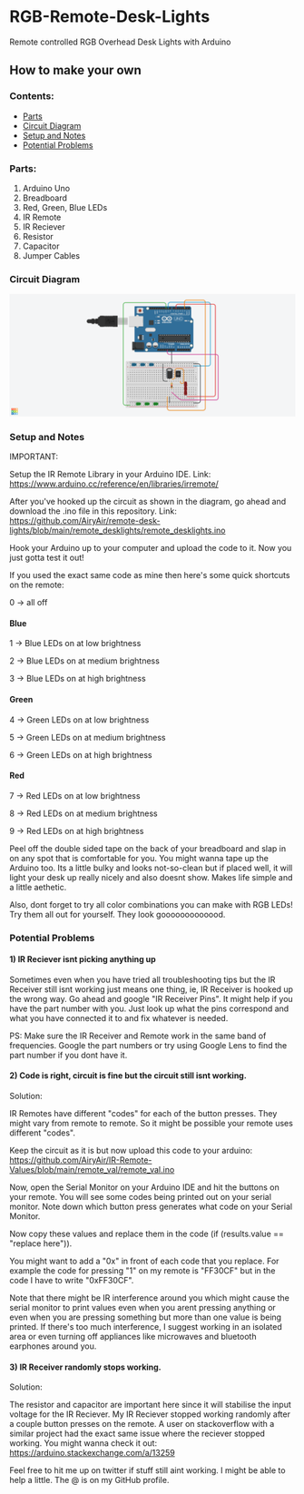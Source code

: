 # RGB-Remote-Desk-Lights

Remote controlled RGB Overhead Desk Lights with Arduino

## How to make your own

### Contents:
* [Parts](https://github.com/AiryAir/remote-desk-lights#parts)
* [Circuit Diagram](https://github.com/AiryAir/remote-desk-lights#circuit-diagram)
* [Setup and Notes](https://github.com/AiryAir/remote-desk-lights#setup-and-notes)
* [Potential Problems](https://github.com/AiryAir/remote-desk-lights#potential-problems)


### Parts:
1) Arduino Uno
2) Breadboard
3) Red, Green, Blue LEDs
4) IR Remote
5) IR Reciever
6) Resistor
7) Capacitor
8) Jumper Cables

### Circuit Diagram

![circuit diagram](https://github.com/AiryAir/remote-desk-lights/blob/main/images/circuit.png)

### Setup and Notes

IMPORTANT:

Setup the IR Remote Library in your Arduino IDE.
Link: https://www.arduino.cc/reference/en/libraries/irremote/

After you've hooked up the circuit as shown in the diagram, go ahead and download the .ino file in this repository.
Link: https://github.com/AiryAir/remote-desk-lights/blob/main/remote_desklights/remote_desklights.ino

Hook your Arduino up to your computer and upload the code to it.
Now you just gotta test it out!

If you used the exact same code as mine then here's some quick shortcuts on the remote:

0 -> all off
#### Blue
1 -> Blue LEDs on at low brightness

2 -> Blue LEDs on at medium brightness

3 -> Blue LEDs on at high brightness
#### Green
4 -> Green LEDs on at low brightness

5 -> Green LEDs on at medium brightness

6 -> Green LEDs on at high brightness
#### Red
7 -> Red LEDs on at low brightness

8 -> Red LEDs on at medium brightness

9 -> Red LEDs on at high brightness

Peel off the double sided tape on the back of your breadboard and slap in on any spot that is comfortable for you. You might wanna tape up the Arduino too. Its a little bulky and looks not-so-clean but if placed well, it will light your desk up really nicely and also doesnt show. 
Makes life simple and a little aethetic.

Also, dont forget to try all color combinations you can make with RGB LEDs! Try them all out for yourself. They look gooooooooooood.

### Potential Problems

#### 1) IR Reciever isnt picking anything up

Sometimes even when you have tried all troubleshooting tips but the IR Receiver still isnt working just
means one thing, ie, IR Receiver is hooked up the wrong way. Go ahead and google "IR Receiver Pins". It might help
if you have the part number with you. Just look up what the pins correspond and what you have connected it to and fix 
whatever is needed.

PS: Make sure the IR Receiver and Remote work in the same band of frequencies. Google the part numbers or try using
Google Lens to find the part number if you dont have it.

#### 2) Code is right, circuit is fine but the circuit still isnt working.

Solution:

IR Remotes have different "codes" for each of the button presses. They might vary from remote to remote.
So it might be possible your remote uses different "codes". 

Keep the circuit as it is but now upload this code to your arduino: 
https://github.com/AiryAir/IR-Remote-Values/blob/main/remote_val/remote_val.ino

Now, open the Serial Monitor on your Arduino IDE and hit the buttons on your remote. You will see some codes being
printed out on your serial monitor. Note down which button press generates what code on your Serial Monitor.

Now copy these values and replace them in the code (if (results.value == "replace here")). 

You might want to add a "0x" in front of each code that you replace.
For example the code for pressing "1" on my remote is "FF30CF" but in the code I have to write "0xFF30CF".

Note that there might be IR interference around you which might cause the serial monitor to print values even when you arent
pressing anything or even when you are pressing something but more than one value is being printed. If there's too much interference,
I suggest working in an isolated area or even turning off appliances like microwaves and bluetooth earphones around you.


#### 3) IR Receiver randomly stops working.

Solution:

The resistor and capacitor are important here since it will stabilise the input voltage for the IR Reciever.
My IR Reciever stopped working randomly after a couple button presses on the remote. A user on stackoverflow with a similar project
had the exact same issue where the reciever stopped working.
You might wanna check it out: 
https://arduino.stackexchange.com/a/13259


Feel free to hit me up on twitter if stuff still aint working. I might be able to help a little. The @ is on my GitHub profile.
